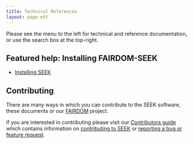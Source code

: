 ```yaml
---
title: Technical References
layout: page-ett
---
```


Please see the menu to the left for technical and reference documentation, or use the search box at the top-right.

## Featured help: Installing FAIRDOM-SEEK

- [Installing SEEK](/tech/install)


## Contributing

There are many ways in which you can contribute to the SEEK software, these documents or our [FAIRDOM](https://fair-dom.org) project.

If you are interested in contributing please visit our [Contributors guide](/contributing) which contains information on [contributing to SEEK](/tech/contributing-to-seek) or [reporting a bug or feature request](/tech/reporting-bugs-and-features).


